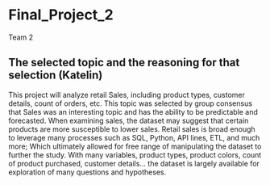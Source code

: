# Final_Project_2
Team 2
## The selected topic and the reasoning for that selection (Katelin)
This project will analyze retail Sales, including product types, customer details, count of orders, etc. This topic was selected by group consensus that Sales was an interesting topic and has the ability to be predictable and forecasted. When examining sales, the dataset may suggest that certain products are more susceptible to lower sales. Retail sales is broad enough to leverage many processes such as SQL, Python, API lines, ETL, and much more; Which ultimately allowed for free range of manipulating the dataset to further the study. With many variables, product types, product colors, count of product purchased, customer details… the dataset is largely available for exploration of many questions and hypotheses.
